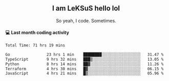 <h2 align="center">I am LeKSuS hello lol</h2>
<p align="center">So yeah, I code. Sometimes.</p>

#### :computer: Last month coding activity
<!--START_SECTION:waka-->

```txt
Total Time: 71 hrs 19 mins

Go                23 hrs 1 min    ████████░░░░░░░░░░░░░░░░░   31.47 %
TypeScript        9 hrs 32 mins   ███▒░░░░░░░░░░░░░░░░░░░░░   13.05 %
Python            8 hrs 14 mins   ██▓░░░░░░░░░░░░░░░░░░░░░░   11.26 %
Terraform         4 hrs 30 mins   █▓░░░░░░░░░░░░░░░░░░░░░░░   06.15 %
JavaScript        4 hrs 21 mins   █▒░░░░░░░░░░░░░░░░░░░░░░░   05.96 %
```

<!--END_SECTION:waka-->
